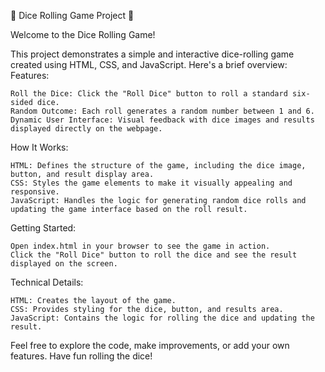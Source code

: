 🎲 Dice Rolling Game Project 🎲

Welcome to the Dice Rolling Game!

This project demonstrates a simple and interactive dice-rolling game created using HTML, CSS, and JavaScript. Here's a brief overview:
Features:

    Roll the Dice: Click the "Roll Dice" button to roll a standard six-sided dice.
    Random Outcome: Each roll generates a random number between 1 and 6.
    Dynamic User Interface: Visual feedback with dice images and results displayed directly on the webpage.

How It Works:

    HTML: Defines the structure of the game, including the dice image, button, and result display area.
    CSS: Styles the game elements to make it visually appealing and responsive.
    JavaScript: Handles the logic for generating random dice rolls and updating the game interface based on the roll result.

Getting Started:

    Open index.html in your browser to see the game in action.
    Click the "Roll Dice" button to roll the dice and see the result displayed on the screen.

Technical Details:

    HTML: Creates the layout of the game.
    CSS: Provides styling for the dice, button, and results area.
    JavaScript: Contains the logic for rolling the dice and updating the result.

Feel free to explore the code, make improvements, or add your own features. Have fun rolling the dice!
